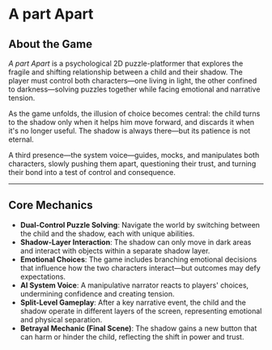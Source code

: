 # A part Apart

##  About the Game

*A part Apart* is a psychological 2D puzzle-platformer that explores the fragile and shifting relationship between a child and their shadow. The player must control both characters—one living in light, the other confined to darkness—solving puzzles together while facing emotional and narrative tension. 

As the game unfolds, the illusion of choice becomes central: the child turns to the shadow only when it helps him move forward, and discards it when it's no longer useful. The shadow is always there—but its patience is not eternal.

A third presence—the system voice—guides, mocks, and manipulates both characters, slowly pushing them apart, questioning their trust, and turning their bond into a test of control and consequence.

---

##  Core Mechanics

- **Dual-Control Puzzle Solving**: Navigate the world by switching between the child and the shadow, each with unique abilities.
- **Shadow-Layer Interaction**: The shadow can only move in dark areas and interact with objects within a separate shadow layer.
- **Emotional Choices**: The game includes branching emotional decisions that influence how the two characters interact—but outcomes may defy expectations.
- **AI System Voice**: A manipulative narrator reacts to players' choices, undermining confidence and creating tension.
- **Split-Level Gameplay**: After a key narrative event, the child and the shadow operate in different layers of the screen, representing emotional and physical separation.
- **Betrayal Mechanic (Final Scene)**: The shadow gains a new button that can harm or hinder the child, reflecting the shift in power and trust.



